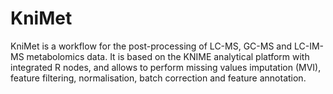 # KniMet

KniMet is a workflow for the post-processing of LC-MS, GC-MS and LC-IM-MS metabolomics data. It is based on the KNIME analytical platform with integrated R nodes, and allows to perform missing values imputation (MVI), feature filtering, normalisation, batch correction and feature annotation.
